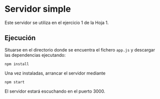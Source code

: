 # Servidor simple

Este servidor se utiliza en el ejercicio 1 de la Hoja 1.

## Ejecución

Situarse en el directorio donde se encuentra el fichero ```app.js``` y descargar las dependencias ejecutando:

```
npm install
```

Una vez instaladas, arrancar el servidor mediante

```
npm start
```

El servidor estará escuchando en el puerto 3000.
